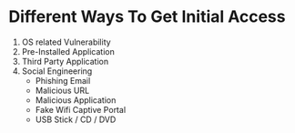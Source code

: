 # Different Ways To Get Initial Access

1. OS related Vulnerability
2. Pre-Installed Application
3. Third Party Application
4. Social Engineering
    * Phishing Email
    * Malicious URL
    * Malicious Application
    * Fake Wifi Captive Portal
    * USB Stick / CD / DVD